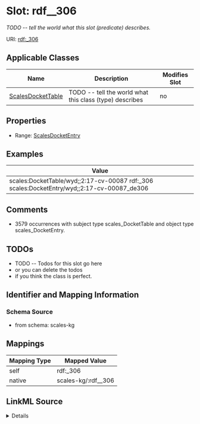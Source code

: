 

# Slot: rdf__306


_TODO -- tell the world what this slot (predicate) describes._





URI: [rdf:_306](http://www.w3.org/1999/02/22-rdf-syntax-ns#_306)



<!-- no inheritance hierarchy -->





## Applicable Classes

| Name | Description | Modifies Slot |
| --- | --- | --- |
| [ScalesDocketTable](../classes/ScalesDocketTable.md) | TODO -- tell the world what this class (type) describes |  no  |







## Properties

* Range: [ScalesDocketEntry](../classes/ScalesDocketEntry.md)






## Examples

| Value |
| --- |
| scales:DocketTable/wyd;;2:17-cv-00087 rdf:_306 scales:DocketEntry/wyd;;2:17-cv-00087_de306 |

## Comments

* 3579 occurrences with subject type scales_DocketTable and object type scales_DocketEntry.

## TODOs

* TODO -- Todos for this slot go here
* or you can delete the todos
* if you think the class is perfect.

## Identifier and Mapping Information







### Schema Source


* from schema: scales-kg




## Mappings

| Mapping Type | Mapped Value |
| ---  | ---  |
| self | rdf:_306 |
| native | scales-kg/:rdf__306 |




## LinkML Source

<details>
```yaml
name: rdf__306
description: TODO -- tell the world what this slot (predicate) describes.
todos:
- TODO -- Todos for this slot go here
- or you can delete the todos
- if you think the class is perfect.
comments:
- 3579 occurrences with subject type scales_DocketTable and object type scales_DocketEntry.
examples:
- value: scales:DocketTable/wyd;;2:17-cv-00087 rdf:_306 scales:DocketEntry/wyd;;2:17-cv-00087_de306
from_schema: scales-kg
rank: 1000
slot_uri: rdf:_306
alias: rdf__306
domain_of:
- scales_DocketTable
range: scales_DocketEntry

```
</details>